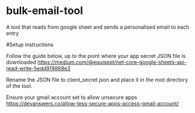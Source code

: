 # bulk-email-tool
A tool that reads from google sheet and sends a personalised email to each entry


#Setup instructions

Follow the guide below, up to the point where your app secret JSON file is downloaded https://medium.com/@equisept/net-core-google-sheets-api-read-write-5edd919868e3

Rename the JSON file to client_secret.json and place it in the root directory of the tool.

Ensure your gmail account set to allow unsecure apps https://devanswers.co/allow-less-secure-apps-access-gmail-account/

